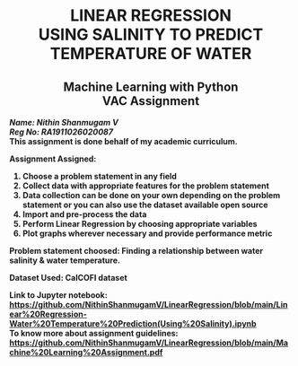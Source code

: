 ## <h1 align = "center">LINEAR REGRESSION <br>USING SALINITY TO PREDICT TEMPERATURE OF WATER</h1>

<h2 align = "center"> Machine Learning with Python<br>
VAC Assignment</h2>

<em><b>Name: Nithin Shanmugam V</b> <br>
<b>Reg No: RA1911026020087<b><br></em>
This assignment is done behalf of my academic curriculum.

Assignment Assigned:<br>
1. Choose a problem statement in any field 
2. Collect data with appropriate features for the problem statement 
3. Data collection can be done on your own depending on the problem statement or you can also use the dataset available open source 
4. Import and pre-process the data 
5. Perform Linear Regression by choosing appropriate variables 
6. Plot graphs wherever necessary and provide performance metric


Problem statement choosed: Finding a relationship between water salinity & water temperature. 

Dataset Used: CalCOFI dataset 

Link to Jupyter notebook: https://github.com/NithinShanmugamV/LinearRegression/blob/main/Linear%20Regression-Water%20Temperature%20Prediction(Using%20Salinity).ipynb <br>
To know more about assignment guidelines: https://github.com/NithinShanmugamV/LinearRegression/blob/main/Machine%20Learning%20Assignment.pdf
